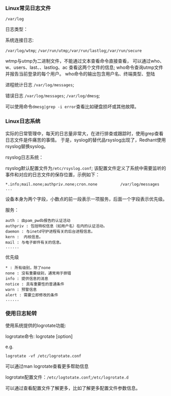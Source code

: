 ### Linux常见日志文件
`/var/log`

日志类型：

系统连接日志:

 `/var/log/wtmp`; `/var/run/utmp`;`/var/run/lastlog`;`/var/run/secure`

wtmp与utmp为二进制文件，不能通过文本查看命令直接查看，
可以通过who、w、users、last、、lastlog、ac
查看这两个文件的信息; who命令查询utmp文件并报告当前登录的每个用户。
who命令的输出包含用户名、终端类型、登陆


进程统计日志 `/var/log/messages`;

错误日志 `/var/log/messages`; `/var/log/dmesg`;

可以使用命令`dmesg|grep -i error`查看比如硬盘损坏或其他故障。

### Linux日志系统
实际的日常管理中，每天的日志量非常大，在进行排查或跟踪时，使用grep查看日志文件是件痛苦的事情。
于是，syslog的替代品rsyslog出现了，Redhant使用rsyslog替换syslog。

rsyslog日志系统：

rsyslog默认配置文件为`/etc/rsyslog.conf`;
该配置文件定义了系统中需要监听的事件和对应的日志文件的保存位置，示例如下：

```shell
*.info;mail.none;authpriv.none;cron.none          /var/log/messages
...
```
设备本身为两个字段，小数点的前一段表示一项服务，后面一个字段表示优先级。

服务：
```shell
auth : 由pam_pwdb报告的认证活动
authpriv : 包括特权信息（如用户名）在内的认证活动。
daemon : 与inetd守护进程有关的后台进程信息。
kern :  内核信息。
mail : 与电子邮件有关的信息。
......
```

优先级
```shell
* : 所有级别，除了none
none : 没有重要级别，通常用于排错
info : 提供信息的消息
notice : 具有重要性的普通条件
warn : 预警信息
alert : 需要立即修改的条件
......
```
### 使用日志轮转

使用系统提供的logrotate功能:

logrotate命令: logrotate [option] <configfile>

e.g.
```shell
logrotate -vf /etc/logrotate.conf
```
可以通过man logrotate查看更多帮助信息

logrotate配置文件：`/etc/logtotate.conf`;`/etc/logrotate.d`

可以通过查看配置文件了解更多，比如了解更多配置文件参数信息。
